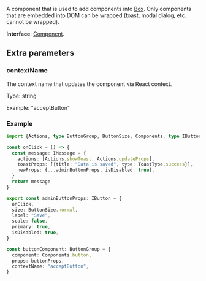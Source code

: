 A component that is used to add components into [Box](../Box/index.md). Only components that are embedded into DOM can be wrapped (toast, modal dialog, etc. cannot be wrapped).

**Interface**: [Component](https://github.com/ONLYOFFICE/docspace-plugin-sdk/blob/master/src/interfaces/components/Component.ts).

## Extra parameters

### contextName

The context name that updates the component via React context.

Type: string

Example: "acceptButton"

### Example

``` ts
import {Actions, type ButtonGroup, ButtonSize, Components, type IButton, type IMessage, ToastType} from "@onlyoffice/docspace-plugin-sdk"

const onClick = () => {
  const message: IMessage = {
    actions: [Actions.showToast, Actions.updateProps],
    toastProps: [{title: "Data is saved", type: ToastType.success}],
    newProps: {...adminButtonProps, isDisabled: true},
  }
  return message
}

export const adminButtonProps: IButton = {
  onClick,
  size: ButtonSize.normal,
  label: "Save",
  scale: false,
  primary: true,
  isDisabled: true,
}

const buttonComponent: ButtonGroup = {
  component: Components.button,
  props: buttonProps,
  contextName: "acceptButton",
}
```

